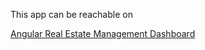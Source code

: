 This app can be reachable on 

<a href="https://main.d2qvjywtl7n97x.amplifyapp.com/">Angular Real Estate Management Dashboard </a> 

